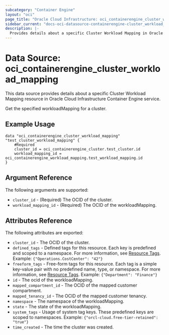```yaml
---
subcategory: "Container Engine"
layout: "oci"
page_title: "Oracle Cloud Infrastructure: oci_containerengine_cluster_workload_mapping"
sidebar_current: "docs-oci-datasource-containerengine-cluster_workload_mapping"
description: |-
  Provides details about a specific Cluster Workload Mapping in Oracle Cloud Infrastructure Container Engine service
---
```


# Data Source: oci_containerengine_cluster_workload_mapping
This data source provides details about a specific Cluster Workload Mapping resource in Oracle Cloud Infrastructure Container Engine service.

Get the specified workloadMapping for a cluster.

## Example Usage

```hcl
data "oci_containerengine_cluster_workload_mapping" "test_cluster_workload_mapping" {
	#Required
	cluster_id = oci_containerengine_cluster.test_cluster.id
	workload_mapping_id = oci_containerengine_workload_mapping.test_workload_mapping.id
}
```

## Argument Reference

The following arguments are supported:

* `cluster_id` - (Required) The OCID of the cluster.
* `workload_mapping_id` - (Required) The OCID of the workloadMapping.


## Attributes Reference

The following attributes are exported:

* `cluster_id` - The OCID of the cluster.
* `defined_tags` - Defined tags for this resource. Each key is predefined and scoped to a namespace. For more information, see [Resource Tags](https://docs.cloud.oracle.com/iaas/Content/General/Concepts/resourcetags.htm). Example: `{"Operations.CostCenter": "42"}` 
* `freeform_tags` - Free-form tags for this resource. Each tag is a simple key-value pair with no predefined name, type, or namespace. For more information, see [Resource Tags](https://docs.cloud.oracle.com/iaas/Content/General/Concepts/resourcetags.htm). Example: `{"Department": "Finance"}` 
* `id` - The ocid of the workloadMapping.
* `mapped_compartment_id` - The OCID of the mapped customer compartment.
* `mapped_tenancy_id` - The OCID of the mapped customer tenancy.
* `namespace` - The namespace of the workloadMapping.
* `state` - The state of the workloadMapping.
* `system_tags` - Usage of system tag keys. These predefined keys are scoped to namespaces. Example: `{"orcl-cloud.free-tier-retained": "true"}` 
* `time_created` - The time the cluster was created.

